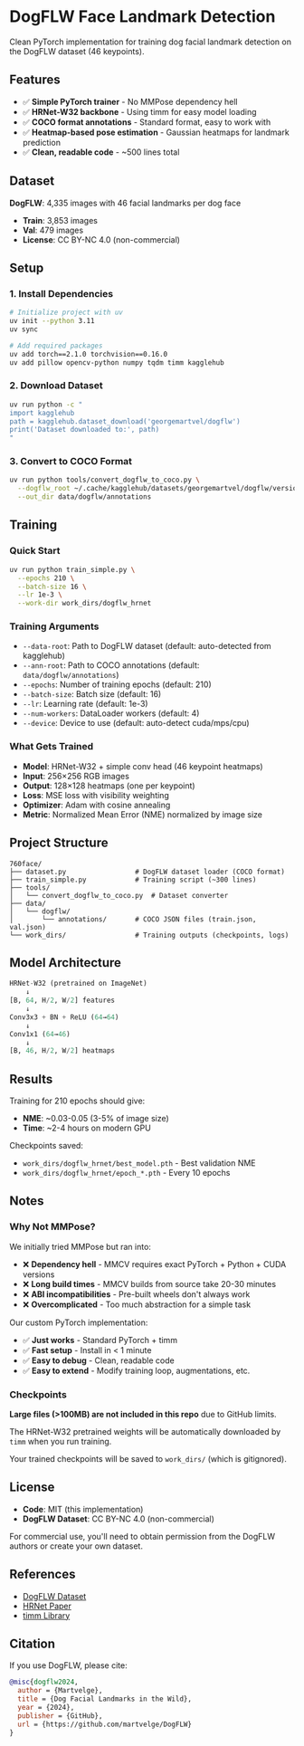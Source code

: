 # DogFLW Face Landmark Detection

Clean PyTorch implementation for training dog facial landmark detection on the DogFLW dataset (46 keypoints).

## Features

- ✅ **Simple PyTorch trainer** - No MMPose dependency hell
- ✅ **HRNet-W32 backbone** - Using timm for easy model loading
- ✅ **COCO format annotations** - Standard format, easy to work with
- ✅ **Heatmap-based pose estimation** - Gaussian heatmaps for landmark prediction
- ✅ **Clean, readable code** - ~500 lines total

## Dataset

**DogFLW**: 4,335 images with 46 facial landmarks per dog face
- **Train**: 3,853 images
- **Val**: 479 images  
- **License**: CC BY-NC 4.0 (non-commercial)

## Setup

### 1. Install Dependencies

```bash
# Initialize project with uv
uv init --python 3.11
uv sync

# Add required packages
uv add torch==2.1.0 torchvision==0.16.0
uv add pillow opencv-python numpy tqdm timm kagglehub
```

### 2. Download Dataset

```bash
uv run python -c "
import kagglehub
path = kagglehub.dataset_download('georgemartvel/dogflw')
print('Dataset downloaded to:', path)
"
```

### 3. Convert to COCO Format

```bash
uv run python tools/convert_dogflw_to_coco.py \
  --dogflw_root ~/.cache/kagglehub/datasets/georgemartvel/dogflw/versions/1/DogFLW \
  --out_dir data/dogflw/annotations
```

## Training

### Quick Start

```bash
uv run python train_simple.py \
  --epochs 210 \
  --batch-size 16 \
  --lr 1e-3 \
  --work-dir work_dirs/dogflw_hrnet
```

### Training Arguments

- `--data-root`: Path to DogFLW dataset (default: auto-detected from kagglehub)
- `--ann-root`: Path to COCO annotations (default: `data/dogflw/annotations`)
- `--epochs`: Number of training epochs (default: 210)
- `--batch-size`: Batch size (default: 16)
- `--lr`: Learning rate (default: 1e-3)
- `--num-workers`: DataLoader workers (default: 4)
- `--device`: Device to use (default: auto-detect cuda/mps/cpu)

### What Gets Trained

- **Model**: HRNet-W32 + simple conv head (46 keypoint heatmaps)
- **Input**: 256×256 RGB images
- **Output**: 128×128 heatmaps (one per keypoint)
- **Loss**: MSE loss with visibility weighting
- **Optimizer**: Adam with cosine annealing
- **Metric**: Normalized Mean Error (NME) normalized by image size

## Project Structure

```
760face/
├── dataset.py                 # DogFLW dataset loader (COCO format)
├── train_simple.py            # Training script (~300 lines)
├── tools/
│   └── convert_dogflw_to_coco.py  # Dataset converter
├── data/
│   └── dogflw/
│       └── annotations/       # COCO JSON files (train.json, val.json)
└── work_dirs/                 # Training outputs (checkpoints, logs)
```

## Model Architecture

```python
HRNet-W32 (pretrained on ImageNet)
    ↓
[B, 64, H/2, W/2] features
    ↓
Conv3x3 + BN + ReLU (64→64)
    ↓
Conv1x1 (64→46)
    ↓
[B, 46, H/2, W/2] heatmaps
```

## Results

Training for 210 epochs should give:
- **NME**: ~0.03-0.05 (3-5% of image size)
- **Time**: ~2-4 hours on modern GPU

Checkpoints saved:
- `work_dirs/dogflw_hrnet/best_model.pth` - Best validation NME
- `work_dirs/dogflw_hrnet/epoch_*.pth` - Every 10 epochs

## Notes

### Why Not MMPose?

We initially tried MMPose but ran into:
- ❌ **Dependency hell** - MMCV requires exact PyTorch + Python + CUDA versions
- ❌ **Long build times** - MMCV builds from source take 20-30 minutes
- ❌ **ABI incompatibilities** - Pre-built wheels don't always work
- ❌ **Overcomplicated** - Too much abstraction for a simple task

Our custom PyTorch implementation:
- ✅ **Just works** - Standard PyTorch + timm
- ✅ **Fast setup** - Install in < 1 minute
- ✅ **Easy to debug** - Clean, readable code
- ✅ **Easy to extend** - Modify training loop, augmentations, etc.

### Checkpoints

**Large files (>100MB) are not included in this repo** due to GitHub limits.

The HRNet-W32 pretrained weights will be automatically downloaded by `timm` when you run training.

Your trained checkpoints will be saved to `work_dirs/` (which is gitignored).

## License

- **Code**: MIT (this implementation)
- **DogFLW Dataset**: CC BY-NC 4.0 (non-commercial)

For commercial use, you'll need to obtain permission from the DogFLW authors or create your own dataset.

## References

- [DogFLW Dataset](https://github.com/martvelge/DogFLW)
- [HRNet Paper](https://arxiv.org/abs/1902.09212)
- [timm Library](https://github.com/huggingface/pytorch-image-models)

## Citation

If you use DogFLW, please cite:

```bibtex
@misc{dogflw2024,
  author = {Martvelge},
  title = {Dog Facial Landmarks in the Wild},
  year = {2024},
  publisher = {GitHub},
  url = {https://github.com/martvelge/DogFLW}
}
```
